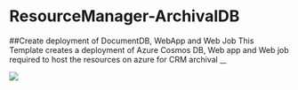 # ResourceManager-ArchivalDB
##Create deployment of DocumentDB, WebApp and Web Job 
This Template creates a deployment of Azure Cosmos DB, Web app and Web job required to host the resources on azure for CRM archival
<a href="https://portal.azure.com/#create/Microsoft.Template/uri/https%3A%2F%2Fraw.githubusercontent.com%2FEelcoKoster%2FResourceManager-AppInsight%2Fmaster%2FARMDeploy%2FAppInsight.json" target="_blank">    

<img src="http://azuredeploy.net/deploybutton.png"/></a>
